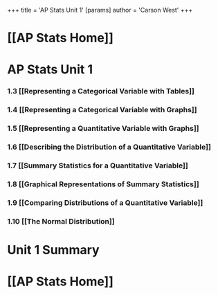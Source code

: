 +++
 title = 'AP Stats Unit 1'
[params]
	author = 'Carson West'
+++
# [[AP Stats Home]]

# AP Stats Unit 1
### 1.3 [[Representing a Categorical Variable with Tables]]
### 1.4 [[Representing a Categorical Variable with Graphs]]
### 1.5 [[Representing a Quantitative Variable with Graphs]]
### 1.6 [[Describing the Distribution of a Quantitative Variable]]
### 1.7 [[Summary Statistics for a Quantitative Variable]]
### 1.8 [[Graphical Representations of Summary Statistics]]
### 1.9 [[Comparing Distributions of a Quantitative Variable]]
### 1.10 [[The Normal Distribution]]

# Unit 1 Summary

# [[AP Stats Home]]